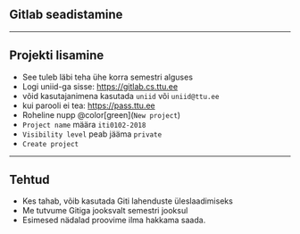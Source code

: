 ## Gitlab seadistamine

---

## Projekti lisamine

- See tuleb läbi teha ühe korra semestri alguses
- Logi uniid-ga sisse: https://gitlab.cs.ttu.ee
 - võid kasutajanimena kasutada ``uniid`` või ``uniid@ttu.ee``
 - kui parooli ei tea: https://pass.ttu.ee
- Roheline nupp @color[green](``New project``)
- ``Project name`` määra ``iti0102-2018``
- ``Visibility level`` peab jääma ``private``
- ``Create project``

---

## Tehtud

- Kes tahab, võib kasutada Giti lahenduste üleslaadimiseks
- Me tutvume Gitiga jooksvalt semestri jooksul
- Esimesed nädalad proovime ilma hakkama saada.